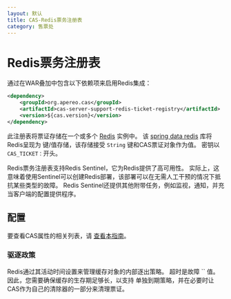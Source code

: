 ```yaml
---
layout: 默认
title: CAS-Redis票务注册表
category: 售票处
---
```


# Redis票务注册表

通过在WAR叠加中包含以下依赖项来启用Redis集成：

```xml
<dependency>
    <groupId>org.apereo.cas</groupId>
    <artifactId>cas-server-support-redis-ticket-registry</artifactId>
    <version>${cas.version}</version>
</dependency>
```

此注册表将票证存储在一个或多个 [Redis](http://redis.io/) 实例中。 该 [spring data redis](http://projects.spring.io/spring-data-redis/) 库将Redis呈现为 键/值存储，该存储接受 `String` 键和CAS票证对象作为值。 密钥以 `CAS_TICKET：`开头。

Redis票务注册表支持Redis Sentinel，它为Redis提供了高可用性。 实际上，这意味着使用Sentinel可以创建Redis部署，该部署可以在无需人工干预的情况下抵抗某些类型的故障。 Redis Sentinel还提供其他附带任务，例如监视，通知，并充当客户端的配置提供程序。

## 配置

要查看CAS属性的相关列表，请 [查看本指南](../configuration/Configuration-Properties.html#redis-ticket-registry)。

### 驱逐政策

Redis通过其活动时间设置来管理缓存对象的内部逐出策略。 超时是故障 `` 值。 因此，您需要确保缓存的生存期足够长，以支持 单独到期策略，并在必要时让CAS作为自己的清除器的一部分来清理票证。
